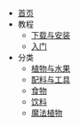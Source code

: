 - [首页](./)
- 教程
    - [下载与安装](./Install-ExoticGarden)
    - [入门](./Getting-Started)
- 分类
    - [植物与水果](./Plants-and-Fruits)
    - [配料与工具](./Misc)
    - [食物](./Food)
    - [饮料](./Drinks)
    - [魔法植物](./Magical-Plants)

